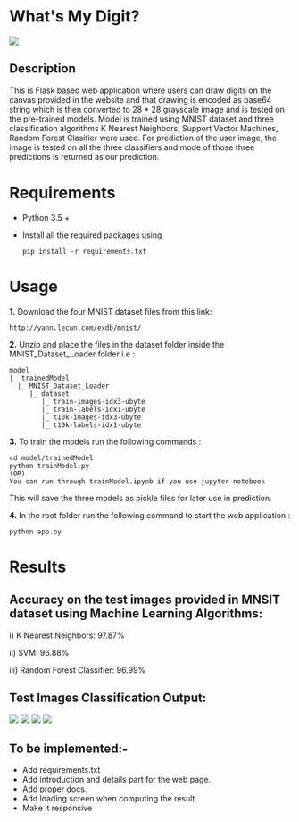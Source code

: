 # What's My Digit?

![](assets/demo.gif)

## Description
This is Flask based web application where users can draw digits on the canvas provided in the website and that drawing is encoded as base64 string which is then converted to 28 * 28 grayscale image and is tested on the pre-trained models.
Model is trained using MNIST dataset and three classification algorithms K Nearest Neighbors, Support Vector Machines, Random Forest Clasifier were used.
For prediction of the user image, the image is tested on all the three classifiers and mode of those three predictions is returned as our prediction.
# Requirements

* Python 3.5 +
* Install all the required packages using

  ```
  pip install -r requirements.txt
  ```

# Usage

**1.** Download the four MNIST dataset files from this link:

```
http://yann.lecun.com/exdb/mnist/
```

**2.** Unzip and place the files in the dataset folder inside the MNIST_Dataset_Loader folder i.e :

```
model
|_ trainedModel
  |_ MNIST_Dataset_Loader
     |_ dataset
        |_ train-images-idx3-ubyte
        |_ train-labels-idx1-ubyte
        |_ t10k-images-idx3-ubyte
        |_ t10k-labels-idx1-ubyte
```
**3.** To train the models run the following commands :

```
cd model/trainedModel
python trainModel.py
(OR)
You can run through trainModel.ipynb if you use jupyter notebook
```
This will save the three models as pickle files for later use in prediction.

**4.** In the root folder run the following command to start the web application :

```
python app.py
```


# Results

## Accuracy on the test images provided in MNSIT dataset using Machine Learning Algorithms:

i)	 K Nearest Neighbors: 97.87%

ii)	 SVM:	96.88%

iii) Random Forest Classifier:	96.99%


## Test Images Classification Output:

![](assets/testImage/g1.JPG) ![](assets/testImage/g2.JPG) ![](assets/testImage/g3.JPG) ![](assets/testImage/g4.JPG)



## To be implemented:-
- Add requirements.txt
- Add introduction and details part for the web page.
- Add proper docs.
- Add loading screen when computing the result
- Make it responsive
